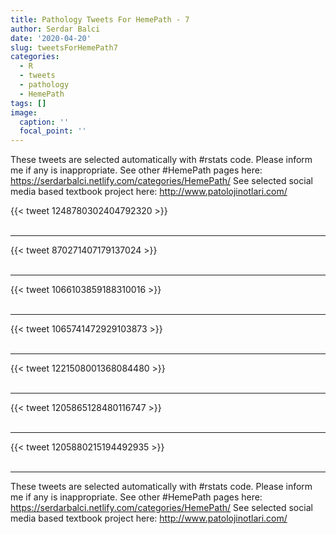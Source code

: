 ```yaml
---
title: Pathology Tweets For HemePath - 7
author: Serdar Balci
date: '2020-04-20'
slug: tweetsForHemePath7
categories:
  - R
  - tweets
  - pathology
  - HemePath
tags: []
image:
  caption: ''
  focal_point: ''
---
```



These tweets are selected automatically with #rstats code. Please inform me if any is inappropriate.
See other #HemePath pages here: https://serdarbalci.netlify.com/categories/HemePath/ 
See selected social media based textbook project here: http://www.patolojinotlari.com/

{{< tweet 1248780302404792320 >}}
<br>
<br>
<hr>
{{< tweet 870271407179137024 >}}
<br>
<br>
<hr>
{{< tweet 1066103859188310016 >}}
<br>
<br>
<hr>
{{< tweet 1065741472929103873 >}}
<br>
<br>
<hr>
{{< tweet 1221508001368084480 >}}
<br>
<br>
<hr>
{{< tweet 1205865128480116747 >}}
<br>
<br>
<hr>
{{< tweet 1205880215194492935 >}}
<br>
<br>
<hr>


These tweets are selected automatically with #rstats code. Please inform me if any is inappropriate.
See other #HemePath pages here: https://serdarbalci.netlify.com/categories/HemePath/ 
See selected social media based textbook project here: http://www.patolojinotlari.com/
